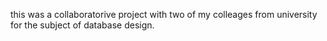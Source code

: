this was a collaboratorive project with two of my colleages from university for the subject of database design.
